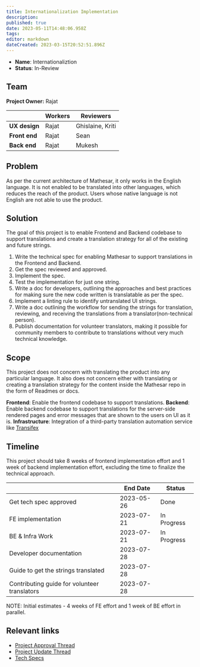 ```yaml
---
title: Internationalization Implementation
description:
published: true
date: 2023-05-11T14:48:06.958Z
tags:
editor: markdown
dateCreated: 2023-03-15T20:52:51.896Z
---
```


- **Name**: Internationaliztion
- **Status**: In-Review

## Team

**Project Owner:** Rajat

|               | Workers | Reviewers        |
| ------------- | ------- | ---------------- |
| **UX design** | Rajat   | Ghislaine, Kriti |
| **Front end** | Rajat   | Sean             |
| **Back end**  | Rajat   | Mukesh           |

## Problem

As per the current architecture of Mathesar, it only works in the English language. It is not enabled to be translated into other languages, which reduces the reach of the product. Users whose native language is not English are not able to use the product.

## Solution

The goal of this project is to enable Frontend and Backend codebase to support translations and create a translation strategy for all of the existing and future strings.

1. Write the technical spec for enabling Mathesar to support translations in the Frontend and Backend.
2. Get the spec reviewed and approved.
3. Implement the spec.
4. Test the implementation for just one string.
5. Write a doc for developers, outlining the approaches and best practices for making sure the new code written is translatable as per the spec.
6. Implement a linting rule to identify untranslated UI strings.
7. Write a doc outlining the workflow for sending the strings for translation, reviewing, and receiving the translations from a translator(non-technical person).
8. Publish documentation for volunteer translators, making it possible for community members to contribute to translations without very much technical knowledge.

## Scope

This project does not concern with translating the product into any particular language. It also does not concern either with translating or creating a translation strategy for the content inside the Mathesar repo in the form of Readmes or docs.

**Frontend**: Enable the frontend codebase to support translations.
**Backend**: Enable backend codebase to support translations for the server-side rendered pages and error messages that are shown to the users on UI as it is.
**Infrastructure**: Integration of a third-party translation automation service like [Transifex](https://www.transifex.com/open-source/)

## Timeline

This project should take 8 weeks of frontend implementation effort and 1 week of backend implementation effort, excluding the time to finalize the technical approach.

|                                              | End Date   | Status      |
| -------------------------------------------- | ---------- | ----------- |
| Get tech spec approved                       | 2023-05-26 | Done        |
| FE implementation                            | 2023-07-21 | In Progress |
| BE & Infra Work                              | 2023-07-21 | In Progress |
| Developer documentation                      | 2023-07-28 |
| Guide to get the strings translated          | 2023-07-28 |
| Contributing guide for volunteer translators | 2023-07-28 |

NOTE: Initial estimates - 4 weeks of FE effort and 1 week of BE effort in parallel.

## Relevant links

- [Project Approval Thread](https://groups.google.com/a/mathesar.org/g/mathesar-developers/c/dLRJjL5_t28)
- [Project Update Thread](https://groups.google.com/a/mathesar.org/g/mathesar-developers/c/a5DuC82BFaM)
- [Tech Specs](https://wiki.mathesar.org/en/engineering/specs/internationalization)
